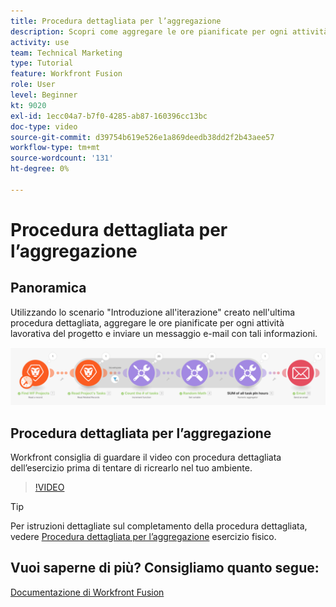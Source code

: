 ```yaml
---
title: Procedura dettagliata per l’aggregazione
description: Scopri come aggregare le ore pianificate per ogni attività lavorativa di un progetto e inviare un’e-mail con quelle informazioni, il tutto in [!DNL Adobe Workfront Fusion].
activity: use
team: Technical Marketing
type: Tutorial
feature: Workfront Fusion
role: User
level: Beginner
kt: 9020
exl-id: 1ecc04a7-b7f0-4285-ab87-160396cc13bc
doc-type: video
source-git-commit: d39754b619e526e1a869deedb38dd2f2b43aee57
workflow-type: tm+mt
source-wordcount: '131'
ht-degree: 0%

---
```


# Procedura dettagliata per l’aggregazione

## Panoramica

Utilizzando lo scenario &quot;Introduzione all&#39;iterazione&quot; creato nell&#39;ultima procedura dettagliata, aggregare le ore pianificate per ogni attività lavorativa del progetto e inviare un messaggio e-mail con tali informazioni.

![Immagine dello scenario Fusion](assets/iteration-and-aggregation-2.png)

## Procedura dettagliata per l’aggregazione

Workfront consiglia di guardare il video con procedura dettagliata dell’esercizio prima di tentare di ricrearlo nel tuo ambiente.

>[!VIDEO](https://video.tv.adobe.com/v/335280/?quality=12)

>[!TIP]
>
>Per istruzioni dettagliate sul completamento della procedura dettagliata, vedere [Procedura dettagliata per l’aggregazione](https://experienceleague.adobe.com/docs/workfront-learn/tutorials-workfront/fusion/exercises/aggregation.html?lang=en) esercizio fisico.


## Vuoi saperne di più? Consigliamo quanto segue:

[Documentazione di Workfront Fusion](https://experienceleague.adobe.com/docs/workfront/using/adobe-workfront-fusion/workfront-fusion-2.html?lang=en)

